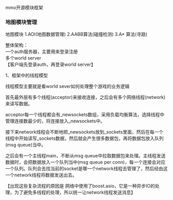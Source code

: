 
mmo开源模块框架

### 地图模块管理

地图模块  1.AOI(地图数据管理)    2.AABB算法(碰撞检测)   3.A* 算法(寻路)

整体架构：   <br>
一个auth服务器，主要用来登录注册   <br>
多个world server     <br>
【客户端先登录auth，再登录world server】


1、框架中的线程模型

线程模型主要就是看world sever如何处理整个游戏的业务逻辑

首先最外层有多个线程(acceptor)来接收连接，之后会有多个网络线程(network)来读写数据。

acceptor每一个线程都会有_newsockets数组，采用负载均衡算法，选择线程中管理连接数最少的，将连接放入_newsockets中。

接下来network线程会不断地把_newsockets放到_sockets里面，然后在每一个线程中开始读写_sockets数据，然后就会产生很多数据包，再将数据包放入队列(msg queue)当中。

之后会有一个主线程main，不断从msg queue中拉取数据包来处理。主线程发送数据时，会把数据放入一个队列当中(msg queue per conn)，每一个连接会对应一个队列。队列会去找当前的socket是哪一个network线程去管理了，然后经由这一个network线程将数据发送出去。

【出现这些复杂流程的原因是 网络中使用了boost.asio，它是一种异步IO的处理，为了避免多线程的处理，所以统一让network线程发送消息】



